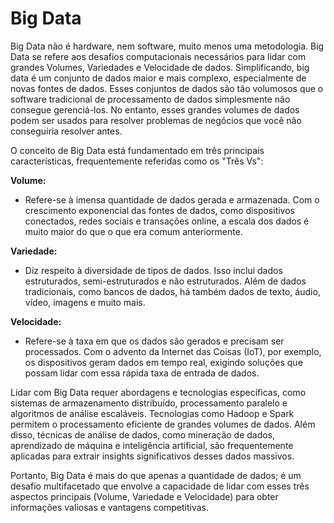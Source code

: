 # Big Data

Big Data não é hardware, nem software, muito menos uma metodologia. Big Data se refere aos desafios computacionais necessários para lidar com grandes Volumes,
Variedades e Velocidade de dados. Simplificando, big data é um conjunto de dados maior e mais complexo, especialmente de novas fontes de dados.
Esses conjuntos de dados são tão volumosos que o software tradicional de processamento de dados simplesmente não consegue gerenciá-los. No entanto,
esses grandes volumes de dados podem ser usados para resolver problemas de negócios que você não conseguiria resolver antes.

O conceito de Big Data está fundamentado em três principais características, frequentemente referidas como os "Três Vs":

**Volume:** 
  - Refere-se à imensa quantidade de dados gerada e armazenada. Com o crescimento exponencial das fontes de dados, como dispositivos conectados,
redes sociais e transações online, a escala dos dados é muito maior do que o que era comum anteriormente.

**Variedade:** 
  - Diz respeito à diversidade de tipos de dados. Isso inclui dados estruturados, semi-estruturados e não estruturados. Além de dados tradicionais,
como bancos de dados, há também dados de texto, áudio, vídeo, imagens e muito mais.

**Velocidade:** 
  - Refere-se à taxa em que os dados são gerados e precisam ser processados. Com o advento da Internet das Coisas (IoT), por exemplo, os dispositivos
geram dados em tempo real, exigindo soluções que possam lidar com essa rápida taxa de entrada de dados.

Lidar com Big Data requer abordagens e tecnologias específicas, como sistemas de armazenamento distribuído, processamento paralelo e algoritmos de
análise escaláveis. Tecnologias como Hadoop e Spark permitem o processamento eficiente de grandes volumes de dados. Além disso, técnicas de análise
de dados, como mineração de dados, aprendizado de máquina e inteligência artificial, são frequentemente aplicadas para extrair insights
significativos desses dados massivos.

Portanto, Big Data é mais do que apenas a quantidade de dados; é um desafio multifacetado que envolve a capacidade de lidar com esses três aspectos
principais (Volume, Variedade e Velocidade) para obter informações valiosas e vantagens competitivas.
